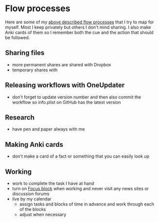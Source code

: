 # Flow processes
Here are some of my [above described flow processes](./Flow.md) that I try to map for myself. Most I keep privately but others I don't mind sharing. I also make Anki cards of them so I remember both the cue and the action that should be followed.

## Sharing files
- more permanent shares are shared with Dropbox
- temporary shares with 
## Releasing workflows with OneUpdater
- don't forget to update version number and then also commit the workflow so info.plist on GitHub has the latest version

## Research
- have pen and paper always with me

## Making Anki cards
- don't make a card of a fact or something that you can easily look up

## Working
- work to complete the task I have at hand
- turn on [Focus block](https://heyfocus.com) when working and never visit any news sites or discussion forums
- live by my calendar 
	- assign tasks and blocks of time in advance and work through each of the blocks
	- adjust when necessary